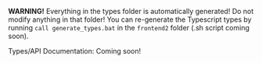 **WARNING!** Everything in the types folder is automatically generated! Do not modify anything in that folder!
You can re-generate the Typescript types by running `call generate_types.bat` in the `frontend2` folder (.sh script coming soon).

Types/API Documentation: Coming soon!
